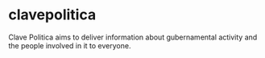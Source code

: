 clavepolitica
=============

Clave Politica aims to deliver information about gubernamental activity and the people involved in it to everyone.